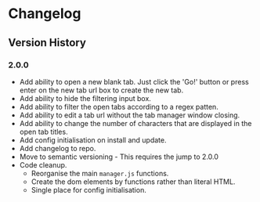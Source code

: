 # Changelog

## Version History

### 2.0.0

- Add ability to open a new blank tab. Just click the 'Go!' button or press enter on the new tab url box to create the new tab.
- Add ability to hide the filtering input box.
- Add ability to filter the open tabs according to a regex patten.
- Add ability to edit a tab url without the tab manager window closing.
- Add ability to change the number of characters that are displayed in the open tab titles.
- Add config initialisation on install and update.
- Add changelog to repo.
- Move to semantic versioning - This requires the jump to 2.0.0
- Code cleanup.
    - Reorganise the main `manager.js` functions.
    - Create the dom elements by functions rather than literal HTML.
    - Single place for config initialisation.